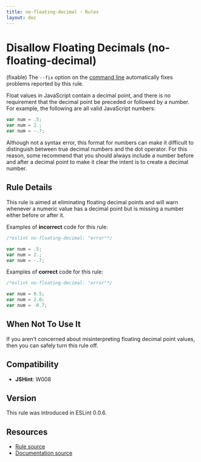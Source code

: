 ```yaml
---
title: no-floating-decimal - Rules
layout: doc
---
```

<!-- Note: No pull requests accepted for this file. See README.md in the root directory for details. -->

# Disallow Floating Decimals (no-floating-decimal)

(fixable) The `--fix` option on the [command line](../user-guide/command-line-interface#fix) automatically fixes problems reported by this rule.

Float values in JavaScript contain a decimal point, and there is no requirement that the decimal point be preceded or followed by a number. For example, the following are all valid JavaScript numbers:

```js
var num = .5;
var num = 2.;
var num = -.7;
```

Although not a syntax error, this format for numbers can make it difficult to distinguish between true decimal numbers and the dot operator. For this reason, some recommend that you should always include a number before and after a decimal point to make it clear the intent is to create a decimal number.

## Rule Details

This rule is aimed at eliminating floating decimal points and will warn whenever a numeric value has a decimal point but is missing a number either before or after it.

Examples of **incorrect** code for this rule:

```js
/*eslint no-floating-decimal: "error"*/

var num = .5;
var num = 2.;
var num = -.7;
```

Examples of **correct** code for this rule:

```js
/*eslint no-floating-decimal: "error"*/

var num = 0.5;
var num = 2.0;
var num = -0.7;
```

## When Not To Use It

If you aren't concerned about misinterpreting floating decimal point values, then you can safely turn this rule off.

## Compatibility

* **JSHint**: W008

## Version

This rule was introduced in ESLint 0.0.6.

## Resources

* [Rule source](https://github.com/eslint/eslint/tree/master/lib/rules/no-floating-decimal.js)
* [Documentation source](https://github.com/eslint/eslint/tree/master/docs/rules/no-floating-decimal.md)
